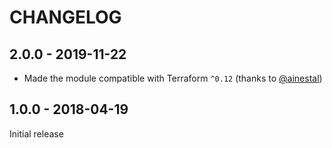 # CHANGELOG

## 2.0.0 - 2019-11-22

* Made the module compatible with Terraform `^0.12` (thanks to [@ainestal](https://github.com/ainestal))

## 1.0.0 - 2018-04-19

Initial release
